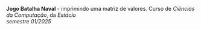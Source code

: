 **Jogo Batalha Naval** - imprimindo uma matriz de valores. Curso de *Ciências da Computação*, da *Estácio*<br/>
_semestre 01/2025_

